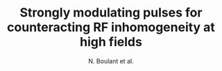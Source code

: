 ---
cat: ciel
subcat: neurophysics
bestof: false
author: N. Boulant et al.
title: Strongly modulating pulses for counteracting RF inhomogeneity at high fields
journal: Magn Reson Med
year: 2008
type: article
---